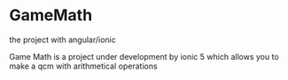 # GameMath
the project with angular/ionic


Game Math is a project under development by ionic 5 which allows you to make a qcm with arithmetical operations
